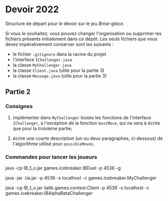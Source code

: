 # Devoir 2022

Structure de départ pour le devoir sur le jeu *Brise-glace*.

Si vous le souhaitez, vous pouvez changer l'organisation ou supprimer les fichiers présents initialement dans ce dépôt.
Les seuls fichiers que vous devez impérativement conserver sont les suivants :

- le fichier `.gitignore` dans la racine du projet
- l'interface `IChallenger.java`
- la classe `MyChallenger.java`
- la classe `Client.java` (utile pour la partie 3)
- la classe `Message.java` (utile pour la partie 3)

## Partie 2

### Consignes

1. implémenter dans `MyChallenger` toutes les fonctions de l'interface `IChallenger`, à l'exception de la fonction `bestMove`, qui ne sera à écrire que pour la troisième partie;

2. écrire une courte description (un ou deux paragraphes, ci-dessous) de l'algorithme utilisé pour `possibleMoves`.

### Commandes pour lancer les joueurs

java -cp IB_1_o.jar games.icebreaker.IBDuel -p 4536 -g

java -jar .\ia.jar -p 4536 -s localhost -c games.icebreaker.MyChallenger

java -cp IB_1_o.jar iialib.games.contest.Client -p 4536 -s localhost -c games.icebreaker.IBAlphaBetaChallenger
